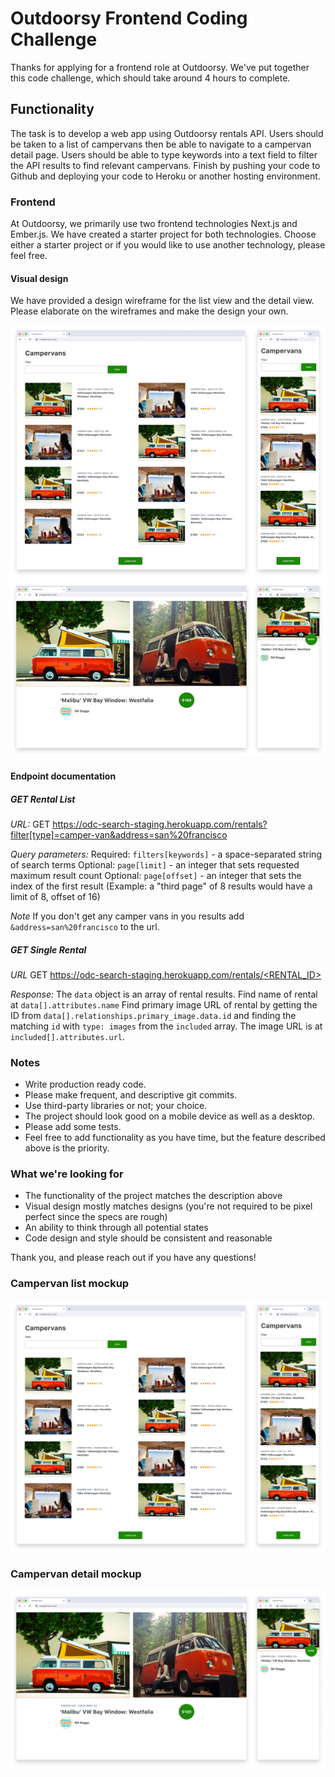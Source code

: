 # Outdoorsy Frontend Coding Challenge

Thanks for applying for a frontend role at Outdoorsy. We've put together this code challenge, which should take around 4 hours to complete.

## Functionality
The task is to develop a web app using Outdoorsy rentals API. Users should be taken to a list of campervans then be able to navigate to a campervan detail page. Users should be able to type keywords into a text field to filter the API results to find relevant campervans. Finish by pushing your code to Github and deploying your code to Heroku or another hosting environment.

### Frontend
At Outdoorsy, we primarily use two frontend technologies Next.js and Ember.js. We have created a starter project for both technologies. Choose either a starter project or if you would like to use another technology, please feel free.

#### Visual design
We have provided a design wireframe for the list view and the detail view. Please elaborate on the wireframes and make the design your own.

![](./files/visual-designs/list-view-sm.jpg)
![](./files/visual-designs/detail-view-sm.jpg)

#### Endpoint documentation

##### GET Rental List
*URL:*
GET https://odc-search-staging.herokuapp.com/rentals?filter[type]=camper-van&address=san%20francisco

*Query parameters:*
Required: `filters[keywords]` - a space-separated string of search terms
Optional: `page[limit]` - an integer that sets requested maximum result count
Optional: `page[offset]` - an integer that sets the index of the first result
(Example: a "third page" of 8 results would have a limit of 8, offset of 16)

*Note*
If you don't get any camper vans in you results add `&address=san%20francisco` to the url. 

##### GET Single Rental
*URL* GET [https://odc-search-staging.herokuapp.com/rentals/<RENTAL_ID>](https://odc-search-staging.herokuapp.com/rentals/2000)

*Response:*
The `data` object is an array of rental results.
Find name of rental at `data[].attributes.name`
Find primary image URL of rental by getting the ID from `data[].relationships.primary_image.data.id` and finding the matching `id` with `type: images` from the `included` array. The image URL is at `included[].attributes.url`.

### Notes
- Write production ready code.
- Please make frequent, and descriptive git commits.
- Use third-party libraries or not; your choice.
- The project should look good on a mobile device as well as a desktop.
- Please add some tests.
- Feel free to add functionality as you have time, but the feature described above is the priority.

### What we're looking for
- The functionality of the project matches the description above
- Visual design mostly matches designs (you're not required to be pixel perfect since the specs are rough)
- An ability to think through all potential states
- Code design and style should be consistent and reasonable


Thank you, and please reach out if you have any questions!

### Campervan list mockup
![files/visual-designs/list-view.jpg](./files/visual-designs/list-view.jpg)

### Campervan detail mockup
![files/visual-designs/detail-view.jpg](./files/visual-designs/detail-view.jpg)

